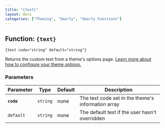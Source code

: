 ```yaml
---
title: "{text}"
layout: docs
categories: ["Theming", "Smarty", "Smarty Functions"]
---
```


## Function: `{text}`

```
{text code="string" default="string"}
```

Returns the custom text from a theme's options page. [Learn more about how to configure your theme options.](../../themeoptions.html.md)

### Parameters

Parameter   | Type      | Default   | Description
---         | ---       | ---       | ---
__`code`__  | `string`  | none      | The text code set in the theme's information array
`default`   | `string`  | none      | The default text if the user hasn't overridden

